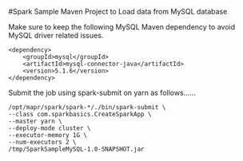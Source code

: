 #Spark Sample Maven Project to Load data from MySQL database

Make sure to keep the following MySQL Maven dependency to avoid MySQL driver related issues.


```
<dependency>
    <groupId>mysql</groupId>
    <artifactId>mysql-connector-java</artifactId>
    <version>5.1.6</version>
</dependency>
```

Submit the job using spark-submit on yarn as follows......

```
/opt/mapr/spark/spark-*/./bin/spark-submit \
--class com.sparkbasics.CreateSparkApp \
--master yarn \
--deploy-mode cluster \
--executor-memory 1G \
--num-executors 2 \
/tmp/SparkSampleMySQL-1.0-SNAPSHOT.jar
```
